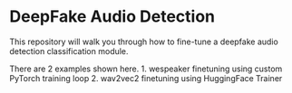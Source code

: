 # DeepFake Audio Detection

This repository will walk you through how to fine-tune a deepfake audio detection classification module.

There are 2 examples shown here.
    1. wespeaker finetuning using custom PyTorch training loop
    2. wav2vec2 finetuning using HuggingFace Trainer